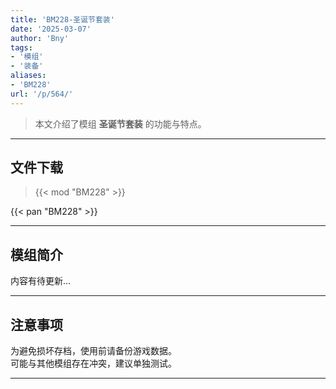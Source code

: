 ```yaml
---
title: 'BM228-圣诞节套装'
date: '2025-03-07'
author: 'Bny'
tags:
- '模组'
- '装备'
aliases:
- 'BM228'
url: '/p/564/'
---
```


> 本文介绍了模组 **圣诞节套装** 的功能与特点。

---

## 文件下载  

> {{< mod "BM228" >}}  

{{< pan "BM228" >}}  

---

## 模组简介

>  
内容有待更新...  

---

## 注意事项

>  
为避免损坏存档，使用前请备份游戏数据。  
可能与其他模组存在冲突，建议单独测试。  

---

